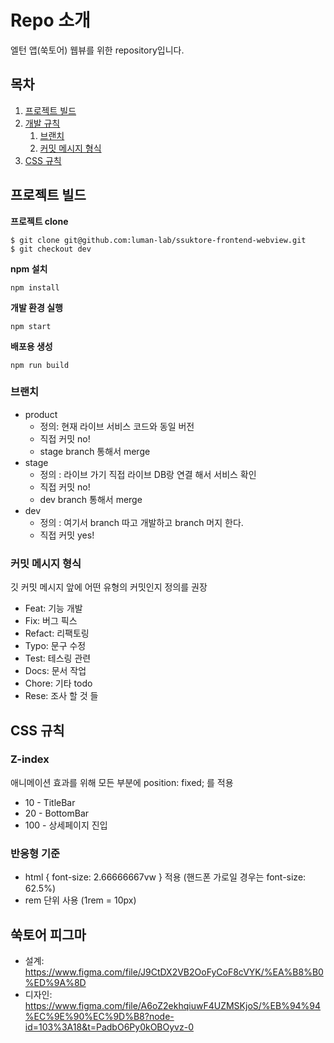 # Repo 소개

엘턴 앱(쑥토어) 웹뷰를 위한 repository입니다.

## 목차

1. [프로젝트 빌드](#how-to-use)
2. [개발 규칙](#dev-rules)
   1. [브랜치](#branch)
   2. [커밋 메시지 형식](#commit)
3. [CSS 규칙](#css)

## 프로젝트 빌드 <a name="how-to-use"></a>

**프로젝트 clone**

```
$ git clone git@github.com:luman-lab/ssuktore-frontend-webview.git
$ git checkout dev
```

**npm 설치**

```
npm install
```

**개발 환경 실행**

```
npm start
```

**배포용 생성**

```
npm run build
```

### 브랜치 <a name="branch"></a>

- product
  - 정의: 현재 라이브 서비스 코드와 동일 버전
  - 직접 커밋 no!
  - stage branch 통해서 merge
- stage
  - 정의 : 라이브 가기 직접 라이브 DB랑 연결 해서 서비스 확인
  - 직접 커밋 no!
  - dev branch 통해서 merge
- dev
  - 정의 : 여기서 branch 따고 개발하고 branch 머지 한다.
  - 직접 커밋 yes!

### 커밋 메시지 형식 <a name="commit"></a>

깃 커밋 메시지 앞에 어떤 유형의 커밋인지 정의를 권장

- Feat: 기능 개발
- Fix: 버그 픽스
- Refact: 리팩토링
- Typo: 문구 수정
- Test: 테스링 관련
- Docs: 문서 작업
- Chore: 기타 todo
- Rese: 조사 할 것 들

## CSS 규칙<a name="css"></a>

### Z-index

애니메이션 효과를 위해 모든 부분에 position: fixed; 를 적용

- 10 - TitleBar
- 20 - BottomBar
- 100 - 상세페이지 진입

### 반응형 기준

- html { font-size: 2.66666667vw } 적용 (핸드폰 가로일 경우는 font-size: 62.5%)
- rem 단위 사용 (1rem = 10px)

## 쑥토어 피그마

- 설계: https://www.figma.com/file/J9CtDX2VB2OoFyCoF8cVYK/%EA%B8%B0%ED%9A%8D
- 디자인: https://www.figma.com/file/A6oZ2ekhqiuwF4UZMSKjoS/%EB%94%94%EC%9E%90%EC%9D%B8?node-id=103%3A18&t=PadbO6Py0kOBOyvz-0
